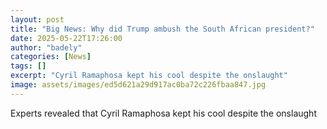 ```yaml
---
layout: post
title: "Big News: Why did Trump ambush the South African president?"
date: 2025-05-22T17:26:00
author: "badely"
categories: [News]
tags: []
excerpt: "Cyril Ramaphosa kept his cool despite the onslaught"
image: assets/images/ed5d621a29d917ac0ba72c226fbaa847.jpg
---
```


Experts revealed that Cyril Ramaphosa kept his cool despite the onslaught

